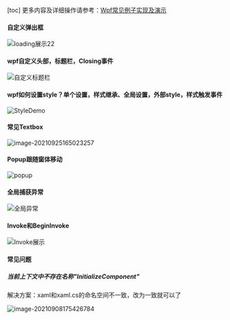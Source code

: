 [toc]
更多内容及详细操作请参考：[Wpf常见例子实现及演示](https://logerlink.github.io/page/2021/wpfCommonDemo.html)

#### 自定义弹出框

![loading展示22](https://i.loli.net/2021/09/25/8wpPFdigQ3ELbSM.gif)

#### wpf自定义头部，标题栏，Closing事件

![自定义标题栏](https://i.loli.net/2021/09/25/RoPKyuM53jnwYFQ.gif)

#### wpf如何设置style？单个设置，样式继承、全局设置，外部style，样式触发事件

![StyleDemo](https://i.loli.net/2021/09/25/pO5WfLEeN7JXF8c.gif)

#### 常见Textbox

![image-20210925165023257](https://i.loli.net/2021/09/25/OQ3R7K2UXGkvjfn.png)

#### Popup跟随窗体移动

![popup](https://i.loli.net/2021/09/25/Lm8oI93zWOFNg1G.gif)

#### 全局捕获异常

![全局异常](https://i.loli.net/2021/09/25/EdfypekJG6iQPnL.gif)

#### Invoke和BeginInvoke

![Invoke展示](https://i.loli.net/2021/09/25/fIL2WyPmDjGaHnS.gif)

#### 常见问题

##### 当前上下文中不存在名称"InitializeComponent"

解决方案：xaml和xaml.cs的命名空间不一致，改为一致就可以了

![image-20210908175426784](https://i.loli.net/2021/09/08/GfUZxrwNJHb2cOa.png)

